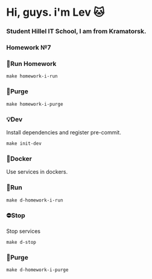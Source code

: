 # Hi, guys. i'm Lev :cat:
### Student Hillel IT School, I am from Kramatorsk. 
### Homework №7 


### :rocket:Run Homework
````
make homework-i-run
````
### :toilet:Purge
````
make homework-i-purge
````
### :bulb:Dev
Install dependencies and register pre-commit.
````
make init-dev
````
### :whale2:Docker
Use services in dockers.
### :rocket:Run
````
make d-homework-i-run
````
### :no_entry:Stop
Stop services
````
make d-stop
````
### :toilet:Purge
````
make d-homework-i-purge
````
